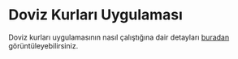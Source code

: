 # Doviz Kurları Uygulaması
Doviz kurları uygulamasının nasıl çalıştığına dair detayları [buradan](https://blog.codevist.com/) görüntüleyebilirsiniz.
